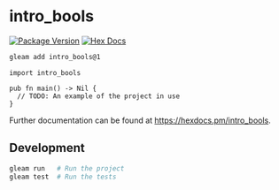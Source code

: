 # intro_bools

[![Package Version](https://img.shields.io/hexpm/v/intro_bools)](https://hex.pm/packages/intro_bools)
[![Hex Docs](https://img.shields.io/badge/hex-docs-ffaff3)](https://hexdocs.pm/intro_bools/)

```sh
gleam add intro_bools@1
```
```gleam
import intro_bools

pub fn main() -> Nil {
  // TODO: An example of the project in use
}
```

Further documentation can be found at <https://hexdocs.pm/intro_bools>.

## Development

```sh
gleam run   # Run the project
gleam test  # Run the tests
```
